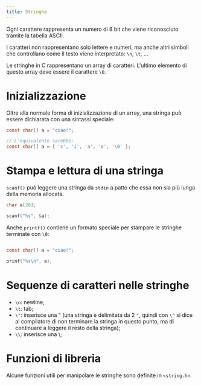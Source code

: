 ```yaml
---
title: Stringhe
---
```


Ogni carattere rappresenta un numero di 8 bit che viene riconosciuto tramite la
tabella ASCII.

I caratteri non rappresentano solo lettere e numeri, ma anche altri simboli che
controllano come il testo viene interpretato: `\n`, `\t`, ...

Le stringhe in C rappresentano un array di caratteri. L'ultimo elemento di
questo array deve essere il carattere `\0`.

# Inizializzazione

Oltre alla normale forma di inizializzazione di un array, una stringa può essere
dichiarata con una sintassi speciale:

```c
const char[] a = "ciao!";

// L'equivalente sarebbe:
const char[] a = { 'c', 'i', 'a', 'o', '\0' };
```

# Stampa e lettura di una stringa

`scanf()` può leggere una stringa da `stdin` a patto che essa non sia più lunga
della memoria allocata.

```c
char a[20];

scanf("%s", &a);
```

Anche `printf()` contiene un formato speciale per stampare le stringhe terminate
con `\0`:

```c

const char[] a = "ciao!";

prinf("%s\n", a);
```

# Sequenze di caratteri nelle stringhe

- `\n`: newline;
- `\t`: tab;
- `\"`: inserisce una " (una stringa è delimitata da 2 `"`, quindi con `\"` si
  dice al compilatore di non terminare la stringa in questo punto, ma di
  continuare a leggere il resto della stringa);
- `\\`: inserisce una \\;

# Funzioni di libreria

Alcune funzioni utili per manipolare le stringhe sono definite in `<string.h>`.
